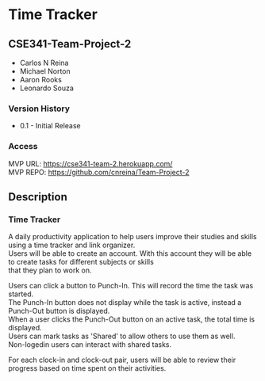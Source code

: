 # Time Tracker

## CSE341-Team-Project-2
* Carlos N Reina  
* Michael Norton  
* Aaron Rooks  
* Leonardo Souza  
  
### Version History
* 0.1 - Initial Release  

### Access
MVP URL:    https://cse341-team-2.herokuapp.com/  
MVP REPO:   https://github.com/cnreina/Team-Project-2  

## Description
### Time Tracker
A daily productivity application to help users improve their studies and skills using a time tracker and link organizer.  
Users will be able to create an account. With this account they will be able to create tasks for different subjects or skills  
that they plan to work on.  

Users can click a button to Punch-In. This will record the time the task was started.  
The Punch-In button does not display while the task is active, instead a Punch-Out button is displayed.  
When a user clicks the Punch-Out button on an active task, the total time is displayed.  
Users can mark tasks as 'Shared' to allow others to use them as well.  
Non-logedin users can interact with shared tasks.  

For each clock-in and clock-out pair, users will be able to review their progress based on time spent on their activities.  
